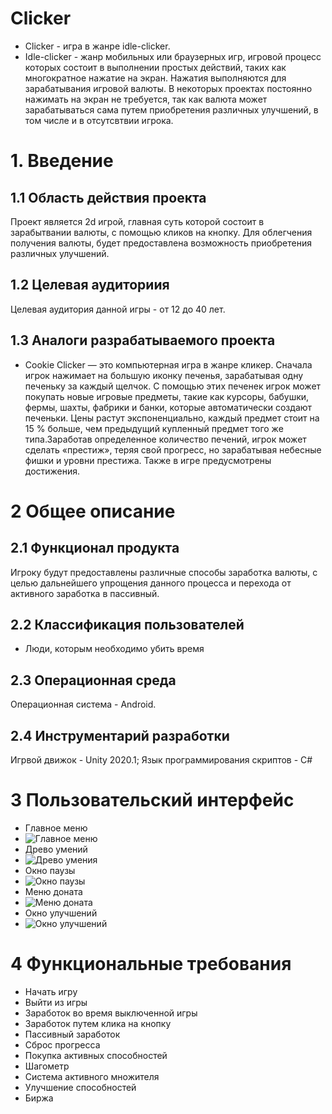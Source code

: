 # Clicker
- Clicker - игра в жанре idle-clicker.
- Idle-clicker - жанр мобильных или браузерных игр, игровой процесс которых состоит в выполнении простых действий, таких как многократное нажатие на экран. Нажатия выполняются для зарабатывания игровой валюты. В некоторых проектах постоянно нажимать на экран не требуется, так как валюта может зарабатываться сама путем приобретения различных улучшений, в том числе и в отсутсвтвии игрока.  
# 1. Введение
## 1.1 Область действия проекта
Проект является 2d игрой, главная суть которой состоит в зарабытвании валюты, с помощью кликов на кнопку. Для облегчения получения валюты, будет предоставлена возможность приобретения различных улучшений.
## 1.2 Целевая аудиториия
Целевая аудитория данной игры - от 12 до 40 лет.
## 1.3  Аналоги разрабатываемого проекта
- Cookie Clicker — это компьютерная игра в жанре кликер. Сначала игрок нажимает на большую иконку печенья, зарабатывая одну печеньку за каждый щелчок. С помощью этих печенек игрок может покупать новые игровые предметы, такие как курсоры, бабушки, фермы, шахты, фабрики и банки, которые автоматически создают печеньки. Цены растут экспоненциально, каждый предмет стоит на 15 % больше, чем предыдущий купленный предмет того же типа.Заработав определенное количество печений, игрок может сделать «престиж», теряя свой прогресс, но зарабатывая небесные фишки и уровни престижа. Также в игре предусмотрены достижения. 
# 2 Общее описание
## 2.1 Функционал продукта
Игроку будут предоставлены различные способы заработка валюты, с целью дальнейшего упрощения данного процесса и перехода от активного заработка в пассивный.
## 2.2 Классификация пользователей
- Люди, которым необходимо убить время
## 2.3 Операционная среда
Операционная система - Android.
## 2.4 Инструментарий разработки
Игрвой движок - Unity 2020.1;
Язык программирования скриптов - C#
# 3 Пользовательский интерфейс
- Главное меню
- ![Главное меню](https://user-images.githubusercontent.com/55682509/153876442-a64a145c-c933-4ac6-8bf7-c0a3e1ee5409.png)
- Древо умений
- ![Древо умения](https://user-images.githubusercontent.com/55682509/153876468-287b3bd8-3cc3-4a5d-9e90-a6c310460f8c.png)
- Окно паузы
- ![Окно паузы](https://user-images.githubusercontent.com/55682509/153876500-5105ccf4-2632-4353-af41-6f66ea8148e4.png)
- Меню доната
- ![Меню доната](https://user-images.githubusercontent.com/55682509/153876484-f9d44939-3436-4a50-95e9-f5180396d875.png)
- Окно улучшений
- ![Окно улучшений](https://user-images.githubusercontent.com/55682509/153876510-285836dc-aa84-4d24-853e-b31eaea9f4e9.png)

# 4 Функциональные требования 
- Начать игру
- Выйти из игры
- Заработок во время выключенной игры
- Заработок путем клика на кнопку
- Пассивный заработок
- Сброс прогресса
- Покупка активных способностей
- Шагометр 
- Система активного множителя
- Улучшение способностей
- Биржа 
